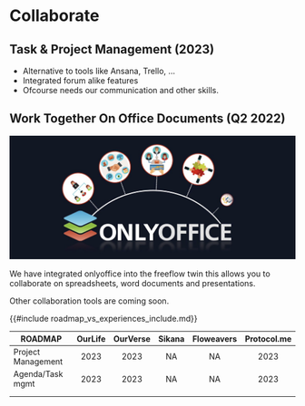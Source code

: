 # Collaborate

## Task & Project Management (2023)

- Alternative to tools like Ansana, Trello, ...
- Integrated forum alike features
- Ofcourse needs our communication and other skills.

## Work Together On Office Documents (Q2 2022)

![](img/onlyoffice.png)  

We have integrated onlyoffice into the freeflow twin this allows you to collaborate on spreadsheets, word documents and presentations.

Other collaboration tools are coming soon.


{{#include roadmap_vs_experiences_include.md}}

| **ROADMAP**        | OurLife | OurVerse | Sikana | Floweavers | Protocol.me |
|--------------------|:-------:|:--------:|:------:|:----------:|:-----------:|
| Project Management |   2023  |   2023   |   NA   |     NA     |     2023    |
| Agenda/Task mgmt   |   2023  |   2023   |   NA   |     NA     |     2023    |
|                    |         |          |        |            |             |
|                    |         |          |        |            |             |
